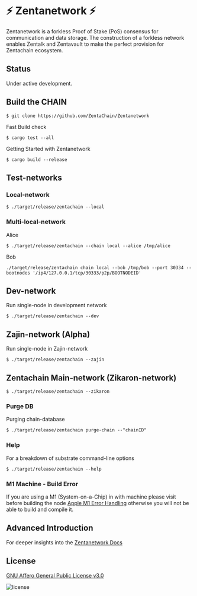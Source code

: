 # :zap: Zentanetwork :zap:

Zentanetwork is a forkless Proof of Stake (PoS) consensus for communication and data storage. 
The construction of a forkless network enables Zentalk and Zentavault to make the perfect provision for Zentachain ecosystem.

## Status
Under active development.

## Build the CHAIN

````
$ git clone https://github.com/ZentaChain/Zentanetwork
````

Fast Build check

````
$ cargo test --all
````

Getting Started with Zentanetwork

````
$ cargo build --release
````

## Test-networks

### Local-network

````
$ ./target/release/zentachain --local
````
### Multi-local-network
Alice

````
$ ./target/release/zentachain --chain local --alice /tmp/alice
````
Bob
````
./target/release/zentachain chain local --bob /tmp/bob --port 30334 --bootnodes '/ip4/127.0.0.1/tcp/30333/p2p/BOOTNODEID'
````
## Dev-network
Run single-node in development network

````
$ ./target/release/zentachain --dev
````

## Zajin-network (Alpha)
Run single-node in Zajin-network
````
$ ./target/release/zentachain --zajin
 ````

## Zentachain Main-network (Zikaron-network)

````
$ ./target/release/zentachain --zikaron
````

### Purge DB
Purging chain-database

````
$ ./target/release/zentachain purge-chain --"chainID"
````
### Help
For a breakdown of substrate command-line options
````
$ ./target/release/zentachain --help
````
### M1 Machine - Build Error

If you are using a M1 (System-on-a-Chip) in with machine please visit before building the node [Apple M1 Error Handling](https://docs.zentachain.io/zentanetwork#apple-m1-compile-error-handling) otherwise you will not be able to build and compile it.

## Advanced Introduction 
For deeper insights into the [Zentanetwork Docs](https://docs.zentachain.io/zentanetwork)

## License

[GNU Affero General Public License v3.0](https://github.com/ZentaChain/Zentanetwork/blob/master/LICENSE)

![license](https://img.shields.io/github/license/ZentaChain/Zentanetwork)
